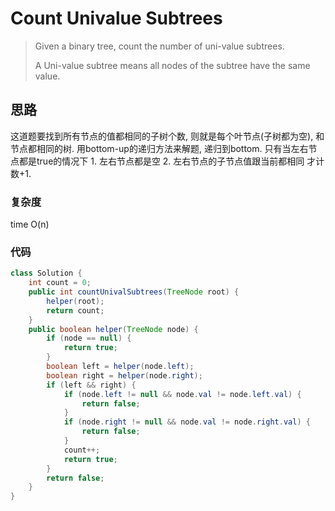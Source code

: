 # Count Univalue Subtrees

> Given a binary tree, count the number of uni-value subtrees.
> 
> A Uni-value subtree means all nodes of the subtree have the same value.


## 思路
这道题要找到所有节点的值都相同的子树个数, 则就是每个叶节点(子树都为空), 和节点都相同的树.
用bottom-up的递归方法来解题, 递归到bottom. 只有当左右节点都是true的情况下 1. 左右节点都是空 2. 左右节点的子节点值跟当前都相同 才计数+1.

### 复杂度
time O(n)
### 代码
```java
class Solution {
    int count = 0;
    public int countUnivalSubtrees(TreeNode root) {
        helper(root);
        return count;
    }
    public boolean helper(TreeNode node) {
        if (node == null) {
            return true;
        }
        boolean left = helper(node.left);
        boolean right = helper(node.right);
        if (left && right) {
            if (node.left != null && node.val != node.left.val) {
                return false;
            }
            if (node.right != null && node.val != node.right.val) {
                return false;
            }
            count++;
            return true;
        }
        return false;
    }
}
```